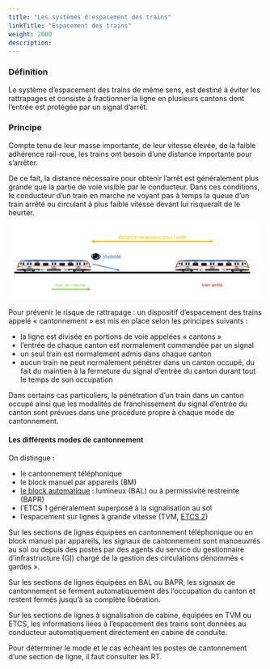 ```yaml
---
title: "Les systèmes d'espacement des trains"
linkTitle: "Espacement des trains"
weight: 2000
description:
---
```


### Définition

Le système d’espacement des trains de même sens, est destiné à éviter les rattrapages et consiste à fractionner la ligne
en plusieurs cantons dont l’entrée est protégée par un signal d’arrêt.

### Principe

Compte tenu de leur masse importante, de leur vitesse élevée, de la faible adhérence rail-roue, les trains ont besoin
d’une distance importante pour s’arrêter.

De ce fait, la distance nécessaire pour obtenir l’arrêt est généralement plus grande que la partie de voie visible par
le conducteur. Dans ces conditions, le conducteur d’un train en marche ne voyant pas à temps la queue d’un train arrêté
ou circulant à plus faible vitesse devant lui risquerait de le heurter.

![](../images/document-pedagogique-signaux-regimes-exploitation-v1/image-078.png)

Pour prévenir le risque de rattrapage : un dispositif d’espacement des trains appelé « cantonnement » est mis en place
selon les principes suivants :
- la ligne est divisée en portions de voie appelées « cantons »
- l’entrée de chaque canton est normalement commandée par un signal
- un seul train est normalement admis dans chaque canton
- aucun train ne peut normalement pénétrer dans un canton occupé, du fait du maintien à la fermeture du signal d’entrée
du canton durant tout le temps de son occupation

Dans certains cas particuliers, la pénétration d’un train dans un canton occupé ainsi que les modalités de
franchissement du signal d’entrée du canton sont prévues dans une procédure propre à chaque mode de cantonnement.

#### Les différents modes de cantonnement

On distingue :
- le cantonnement téléphonique
- le block manuel par appareils (BM)
- [le block automatique](./automatic_block_systems/) : lumineux (BAL) ou à permissivité restreinte (BAPR)
- l’ETCS 1 généralement superposé à la signalisation au sol
- l’espacement sur lignes à grande vitesse (TVM, [ETCS 2](./ertms/))

Sur les sections de lignes équipées en cantonnement téléphonique ou en block manuel par appareils, les signaux de
cantonnement sont manoeuvrés au sol ou depuis des postes par des agents du service du gestionnaire d’infrastructure (GI)
chargé de la gestion des circulations dénommés « gardes ».

Sur les sections de lignes équipées en BAL ou BAPR, les signaux de cantonnement se ferment automatiquement dès
l’occupation du canton et restent fermés jusqu’à sa complète libération.

Sur les sections de lignes à signalisation de cabine, équipées en TVM ou ETCS, les informations liées à l’espacement des
trains sont données au conducteur automatiquement directement en cabine de conduite.

Pour déterminer le mode et le cas échéant les postes de cantonnement d’une section de ligne, il faut consulter les RT.